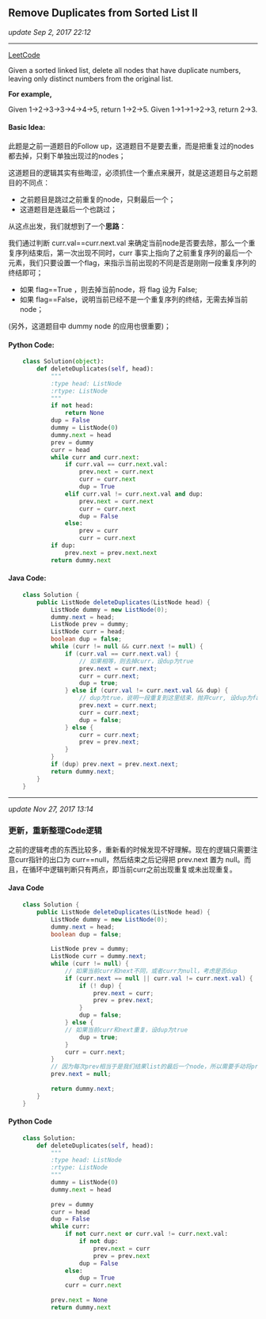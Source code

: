 ## Remove Duplicates from Sorted List II
_update Sep 2, 2017  22:12_

---
[LeetCode](https://leetcode.com/problems/remove-duplicates-from-sorted-list-ii/description/)

Given a sorted linked list, delete all nodes that have duplicate numbers, leaving only distinct numbers from the original list.

**For example,**

Given 1->2->3->3->4->4->5, return 1->2->5.
Given 1->1->1->2->3, return 2->3.

#### Basic Idea:
此题是之前一道题目的Follow up，这道题目不是要去重，而是把重复过的nodes都去掉，只剩下单独出现过的nodes；

这道题目的逻辑其实有些晦涩，必须抓住一个重点来展开，就是这道题目与之前题目的不同点：
-  之前题目是跳过之前重复的node，只剩最后一个；
-  这道题目是连最后一个也跳过；

从这点出发，我们就想到了一个**思路**：

我们通过判断 curr.val==curr.next.val 来确定当前node是否要去除，那么一个重复序列结束后，第一次出现不同时，curr 事实上指向了之前重复序列的最后一个元素，我们只要设置一个flag，来指示当前出现的不同是否是刚刚一段重复序列的终结即可；
-  如果 flag==True ，则去掉当前node，将 flag 设为 False;
-  如果 flag==False，说明当前已经不是一个重复序列的终结，无需去掉当前node；

(另外，这道题目中 dummy node 的应用也很重要)；

#### Python Code:
```python
    class Solution(object):
        def deleteDuplicates(self, head):
            """
            :type head: ListNode
            :rtype: ListNode
            """
            if not head:
                return None
            dup = False
            dummy = ListNode(0)
            dummy.next = head
            prev = dummy
            curr = head
            while curr and curr.next:
                if curr.val == curr.next.val:
                    prev.next = curr.next
                    curr = curr.next
                    dup = True
                elif curr.val != curr.next.val and dup:
                    prev.next = curr.next
                    curr = curr.next
                    dup = False
                else:
                    prev = curr
                    curr = curr.next
            if dup:
                prev.next = prev.next.next
            return dummy.next
```
#### Java Code:
```java
    class Solution {
        public ListNode deleteDuplicates(ListNode head) {
            ListNode dummy = new ListNode(0);
            dummy.next = head;
            ListNode prev = dummy;
            ListNode curr = head;
            boolean dup = false;
            while (curr != null && curr.next != null) {
                if (curr.val == curr.next.val) {
                    // 如果相等，则去掉curr，设dup为true
                    prev.next = curr.next;
                    curr = curr.next;
                    dup = true;
                } else if (curr.val != curr.next.val && dup) {
                    // dup为true，说明一段重复到这里结束，抛弃curr, 设dup为false
                    prev.next = curr.next;
                    curr = curr.next;
                    dup = false;
                } else {
                    curr = curr.next;
                    prev = prev.next;
                }
            }
            if (dup) prev.next = prev.next.next;
            return dummy.next;
        }
    }
```         

---
_update Nov 27, 2017 13:14_

### 更新，重新整理Code逻辑
之前的逻辑考虑的东西比较多，重新看的时候发现不好理解。现在的逻辑只需要注意curr指针的出口为 curr==null，然后结束之后记得把 prev.next 置为 null。而且，在循环中逻辑判断只有两点，即当前curr之前出现重复或未出现重复。

#### Java Code 
```java
    class Solution {
        public ListNode deleteDuplicates(ListNode head) {
            ListNode dummy = new ListNode(0);
            dummy.next = head;
            boolean dup = false;
            
            ListNode prev = dummy;
            ListNode curr = dummy.next;
            while (curr != null) {
                // 如果当前curr和next不同，或者curr为null，考虑是否dup
                if (curr.next == null || curr.val != curr.next.val) {
                    if (! dup) {
                        prev.next = curr;
                        prev = prev.next;
                    }
                    dup = false;
                } else {
                // 如果当前curr和next重复，设dup为true
                    dup = true;
                }
                curr = curr.next;
            }
            // 因为每次prev相当于是我们结果list的最后一个node，所以需要手动将prev最终的next设为null
            prev.next = null;
            
            return dummy.next;
        }
    }
```
#### Python Code
```python
    class Solution:
        def deleteDuplicates(self, head):
            """
            :type head: ListNode
            :rtype: ListNode
            """
            dummy = ListNode(0)
            dummy.next = head
            
            prev = dummy
            curr = head
            dup = False
            while curr:
                if not curr.next or curr.val != curr.next.val:
                    if not dup:
                        prev.next = curr
                        prev = prev.next
                    dup = False
                else:
                    dup = True
                curr = curr.next
            
            prev.next = None
            return dummy.next
```           